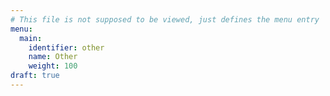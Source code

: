 ```yaml
---
# This file is not supposed to be viewed, just defines the menu entry
menu:
  main:
    identifier: other
    name: Other
    weight: 100
draft: true
---
```

